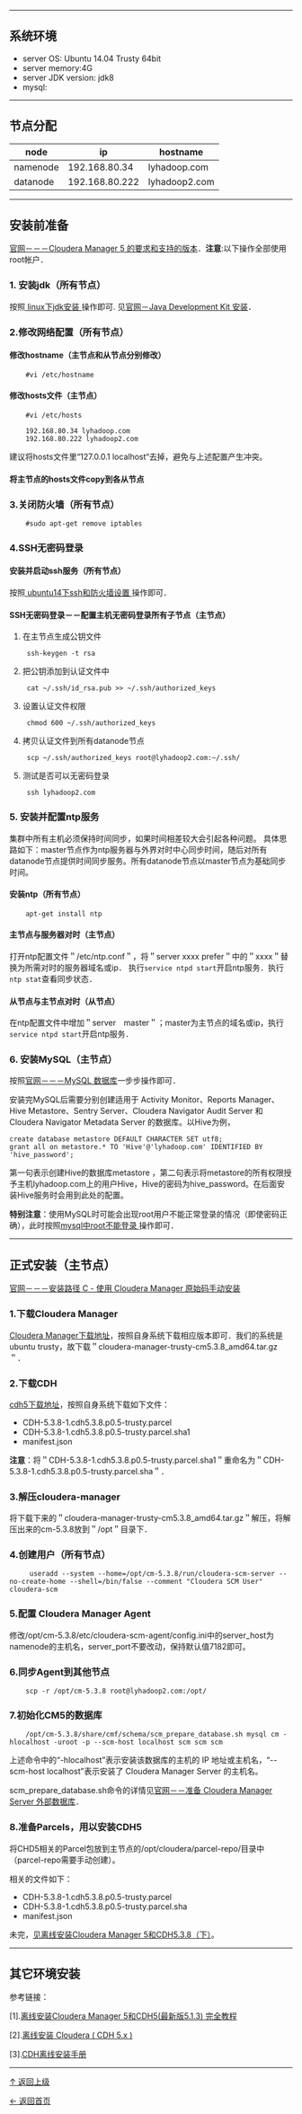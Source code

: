 

---
## 系统环境

+ server OS: Ubuntu 14.04 Trusty 64bit
+ server memory:4G
+ server JDK version: jdk8
+ mysql:

---
## 节点分配

|node|ip| hostname|
|---|---|---|
|namenode  |192.168.80.34  |  lyhadoop.com|
|datanode  |192.168.80.222  |  lyhadoop2.com|


---
## 安装前准备

[官网－－－Cloudera Manager 5 的要求和支持的版本](http://www.cloudera.com/content/cloudera/zh-CN/documentation/core/v5-3-x/topics/cm_ig_cm_requirements.html)．**注意**:以下操作全部使用root帐户．

### 1. 安装jdk（所有节点）
按照[ linux下jdk安装 ](http://blog.csdn.net/u012948976/article/details/49700227)操作即可. 见[官网－Java Development Kit 安装](http://www.cloudera.com/content/cloudera/zh-CN/documentation/core/v5-3-x/topics/cdh_ig_jdk_installation.html)．

### 2.修改网络配置（所有节点）

#### 修改hostname（主节点和从节点分别修改）

        #vi /etc/hostname

#### 修改hosts文件（主节点）

        #vi /etc/hosts

        192.168.80.34 lyhadoop.com
        192.168.80.222 lyhadoop2.com

建议将hosts文件里“127.0.0.1 localhost“去掉，避免与上述配置产生冲突。

#### 将主节点的hosts文件copy到各从节点

### 3.关闭防火墙（所有节点）
        #sudo apt-get remove iptables

### 4.SSH无密码登录

#### 安装并启动ssh服务（所有节点）
按照[ ubuntu14下ssh和防火墙设置 ](http://blog.csdn.net/u012948976/article/details/49700703)操作即可．

#### SSH无密码登录－－配置主机无密码登录所有子节点（主节点）

1. 在主节点生成公钥文件

        ssh-keygen -t rsa

2. 把公钥添加到认证文件中

        cat ~/.ssh/id_rsa.pub >> ~/.ssh/authorized_keys

3. 设置认证文件权限

        chmod 600 ~/.ssh/authorized_keys

4. 拷贝认证文件到所有datanode节点

        scp ~/.ssh/authorized_keys root@lyhadoop2.com:~/.ssh/

5. 测试是否可以无密码登录

        ssh lyhadoop2.com

### 5. 安装并配置ntp服务
集群中所有主机必须保持时间同步，如果时间相差较大会引起各种问题。 具体思路如下：master节点作为ntp服务器与外界对时中心同步时间，随后对所有datanode节点提供时间同步服务。所有datanode节点以master节点为基础同步时间。

#### 安装ntp（所有节点）

        apt-get install ntp

#### 主节点与服务器对时（主节点）

打开ntp配置文件＂/etc/ntp.conf＂，将＂server xxxx prefer＂中的＂xxxx＂替换为所需对时的服务器域名或ip．
执行`service ntpd start`开启ntp服务．执行`ntp stat`查看同步状态．

#### 从节点与主节点对时（从节点）

在ntp配置文件中增加＂server　master＂；master为主节点的域名或ip，执行`service ntpd start`开启ntp服务．

### 6. 安装MySQL（主节点）

按照[官网－－－MySQL 数据库](http://www.cloudera.com/content/cloudera/zh-CN/documentation/core/v5-3-x/topics/cm_ig_mysql.html#cmig_topic_5_5)一步步操作即可．

安装完MySQL后需要分别创建适用于 Activity Monitor、Reports Manager、Hive Metastore、Sentry Server、Cloudera Navigator Audit Server 和 Cloudera Navigator Metadata Server 的数据库。以Hive为例，

	create database metastore DEFAULT CHARACTER SET utf8;
	grant all on metastore.* TO 'Hive'@'lyhadoop.com' IDENTIFIED BY 'hive_password';

第一句表示创建Hive的数据库metastore ，第二句表示将metastore的所有权限授予主机lyhadoop.com上的用户Hive，Hive的密码为hive_password。在后面安装Hive服务时会用到此处的配置。

**特别注意**：使用MySQL时可能会出现root用户不能正常登录的情况（即使密码正确），此时按照[mysql中root不能登录 ](http://blog.csdn.net/u012948976/article/details/49701311)操作即可．

---
## 正式安装（主节点）
[官网－－－安装路径 C - 使用 Cloudera Manager 原始码手动安装](http://www.cloudera.com/content/cloudera/zh-CN/documentation/core/v5-3-x/topics/cm_ig_install_path_c.html)

### 1.下载Cloudera Manager
[Cloudera Manager下载地址](http://archive-primary.cloudera.com/cm5/cm/5/)，按照自身系统下载相应版本即可．我们的系统是ubuntu trusty，故下载＂cloudera-manager-trusty-cm5.3.8_amd64.tar.gz＂．

### 2.下载CDH

[cdh5下载地址](http://archive.cloudera.com/cdh5/parcels/5.3/)，按照自身系统下载如下文件：

+ CDH-5.3.8-1.cdh5.3.8.p0.5-trusty.parcel
+ CDH-5.3.8-1.cdh5.3.8.p0.5-trusty.parcel.sha1
+ manifest.json

**注意**：将＂CDH-5.3.8-1.cdh5.3.8.p0.5-trusty.parcel.sha1＂重命名为＂CDH-5.3.8-1.cdh5.3.8.p0.5-trusty.parcel.sha＂．

### 3.解压cloudera-manager

将下载下来的＂cloudera-manager-trusty-cm5.3.8_amd64.tar.gz＂解压，将解压出来的cm-5.3.8放到＂/opt＂目录下．

### 4.创建用户（所有节点）

         useradd --system --home=/opt/cm-5.3.8/run/cloudera-scm-server --no-create-home --shell=/bin/false --comment "Cloudera SCM User" cloudera-scm

### 5.配置 Cloudera Manager Agent

修改/opt/cm-5.3.8/etc/cloudera-scm-agent/config.ini中的server_host为namenode的主机名，server_port不要改动，保持默认值7182即可。

### 6.同步Agent到其他节点

        scp -r /opt/cm-5.3.8 root@lyhadoop2.com:/opt/

### 7.初始化CM5的数据库

        /opt/cm-5.3.8/share/cmf/schema/scm_prepare_database.sh mysql cm -hlocalhost -uroot -p --scm-host localhost scm scm scm

上述命令中的“-hlocalhost”表示安装该数据库的主机的 IP 地址或主机名，“--scm-host localhost”表示安装了 Cloudera Manager Server 的主机名。

scm_prepare_database.sh命令的详情见[官网－－准备 Cloudera Manager Server 外部数据库](http://www.cloudera.com/content/cloudera/zh-CN/documentation/core/v5-3-x/topics/cm_ig_installing_configuring_dbs.html)．

### 8.准备Parcels，用以安装CDH5

将CHD5相关的Parcel包放到主节点的/opt/cloudera/parcel-repo/目录中（parcel-repo需要手动创建）。

相关的文件如下：

+ CDH-5.3.8-1.cdh5.3.8.p0.5-trusty.parcel
+ CDH-5.3.8-1.cdh5.3.8.p0.5-trusty.parcel.sha
+ manifest.json

未完，[见离线安装Cloudera Manager 5和CDH5.3.8（下）](https://github.com/asin929/linux-software/blob/master/Big-Data/CDH/CDH-install-2.md)。

---
## 其它环境安装
参考链接：

[1].[离线安装Cloudera Manager 5和CDH5(最新版5.1.3) 完全教程](http://www.cnblogs.com/jasondan/p/4011153.html)

[2].[离线安装 Cloudera ( CDH 5.x )](http://www.cnblogs.com/modestmt/p/4540818.html)

[3].[CDH离线安装手册](http://blog.selfup.cn/1486.html)

----
[↑ 返回上级](https://github.com/asin929/linux-software/blob/master/Big-Data/Big-Data.md)

[← 返回首页](https://github.com/asin929/linux-software)
